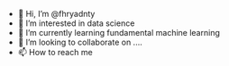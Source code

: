 - 👋 Hi, I’m @fhryadnty
- 👀 I’m interested in data science
- 🌱 I’m currently learning fundamental machine learning
- 💞️ I’m looking to collaborate on ....
- 📫 How to reach me 

<!---
fhryadnty/fhryadnty is a ✨ special ✨ repository because its `README.md` (this file) appears on your GitHub profile.
You can click the Preview link to take a look at your changes.
--->
